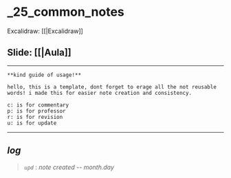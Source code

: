 # _25_common_notes

Excalidraw: [[|Excalidraw]]

## Slide: [[|Aula]]

---

```to_erase
**kind guide of usage!**

hello, this is a template, dont forget to erage all the not reusable words! i made this for easier note creation and consistency.

c: is for commentary
p: is for professor
r: is for revision
u: is for update
```

---

## ***log***

> *`upd`* : *note created -- month.day*